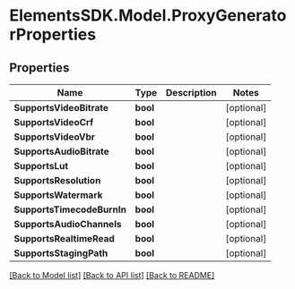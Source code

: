 # ElementsSDK.Model.ProxyGeneratorProperties

## Properties

Name | Type | Description | Notes
------------ | ------------- | ------------- | -------------
**SupportsVideoBitrate** | **bool** |  | [optional] 
**SupportsVideoCrf** | **bool** |  | [optional] 
**SupportsVideoVbr** | **bool** |  | [optional] 
**SupportsAudioBitrate** | **bool** |  | [optional] 
**SupportsLut** | **bool** |  | [optional] 
**SupportsResolution** | **bool** |  | [optional] 
**SupportsWatermark** | **bool** |  | [optional] 
**SupportsTimecodeBurnIn** | **bool** |  | [optional] 
**SupportsAudioChannels** | **bool** |  | [optional] 
**SupportsRealtimeRead** | **bool** |  | [optional] 
**SupportsStagingPath** | **bool** |  | [optional] 

[[Back to Model list]](../#documentation-for-models) [[Back to API list]](../#documentation-for-api-endpoints) [[Back to README]](../)

